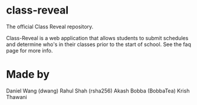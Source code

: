 # class-reveal
The official Class Reveal repository.

Class-Reveal is a web application that allows students to submit schedules and determine who's in their classes prior to the start of school.
See the faq page for more info.

# Made by 
Daniel Wang (dwang)
Rahul Shah (rsha256)
Akash Bobba (BobbaTea)
Krish Thawani 

